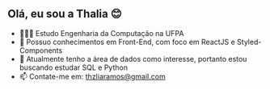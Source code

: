 ## Olá, eu sou a Thalia 😊

- 👩🏻‍💻 Estudo Engenharia da Computação na UFPA
- 🔭 Possuo conhecimentos em Front-End, com foco em ReactJS e Styled-Components
- 🌱 Atualmente tenho a àrea de dados como interesse, portanto estou buscando estudar SQL e Python
- 📫 Contate-me em: thzliaramos@gmail.com

